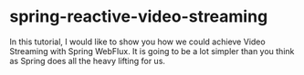 # spring-reactive-video-streaming
In this tutorial, I would like to show you how we could achieve Video Streaming with Spring WebFlux. It is going to be a lot simpler than you think as Spring does all the heavy lifting for us.
